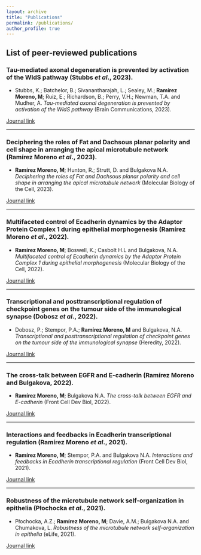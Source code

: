 ```yaml
---
layout: archive
title: "Publications"
permalink: /publications/
author_profile: true
---
```


## List of peer-reviewed publications

### Tau-mediated axonal degeneration is prevented by activation of the WldS pathway (Stubbs *et al*., 2023).


- Stubbs, K.; Batchelor, B.; Sivanantharajah, L.; Sealey, M.; **Ramírez Moreno, M**; Ruiz, E.; Richardson, B.; Perry, V.H.; Newman, T.A. and Mudher, A. *Tau-mediated axonal degeneration is prevented by activation of the WldS pathway* (Brain Communications, 2023).

[Journal link](https://academic.oup.com/braincomms/advance-article/doi/10.1093/braincomms/fcad052/7073760)

---

### Deciphering the roles of Fat and Dachsous planar polarity and cell shape in arranging the apical microtubule network (Ramírez Moreno *et al*., 2023).

- **Ramírez Moreno, M**; Hunton, R.; Strutt, D. and Bulgakova N.A. *Deciphering the roles of Fat and Dachsous planar polarity and cell shape in arranging the apical microtubule network* (Molecular Biology of the Cell, 2023).

[Journal link](https://www.molbiolcell.org/doi/10.1091/mbc.E22-09-0442?url_ver=Z39.88-2003&rfr_id=ori:rid:crossref.org&rfr_dat=cr_pub%20%200pubmed)

---

### Multifaceted control of Ecadherin dynamics by the Adaptor Protein Complex 1 during epithelial morphogenesis (Ramírez Moreno *et al*., 2022).

- **Ramírez Moreno, M**; Boswell, K.; Casbolt H.L and Bulgakova, N.A. *Multifaceted control of Ecadherin dynamics by the Adaptor Protein Complex 1 during epithelial morphogenesis* (Molecular Biology of the Cell, 2022).

[Journal link](https://www.molbiolcell.org/doi/10.1091/mbc.E21-12-0598?url_ver=Z39.88-2003&rfr_id=ori:rid:crossref.org&rfr_dat=cr_pub%20%200pubmed)

---

### Transcriptional and posttranscriptional regulation of checkpoint genes on the tumour side of the immunological synapse (Dobosz *et al*., 2022).

- Dobosz, P.; Stempor, P.A.; **Ramírez Moreno, M** and Bulgakova, N.A. *Transcriptional and posttranscriptional regulation of checkpoint genes on the tumour side of the immunological synapse* (Heredity, 2022).

[Journal link](https://www.nature.com/articles/s41437-022-00533-1)

---

### The cross-talk between EGFR and E-cadherin (Ramírez Moreno and Bulgakova, 2022).

- **Ramírez Moreno, M**; Bulgakova N.A. *The cross-talk between EGFR and E-cadherin* (Front Cell Dev Biol, 2022).

[Journal link](https://www.frontiersin.org/articles/10.3389/fcell.2021.828673/full)

---
### Interactions and feedbacks in Ecadherin transcriptional regulation (Ramírez Moreno *et al*., 2021).

- **Ramírez Moreno, M**; Stempor, P.A. and Bulgakova N.A. *Interactions and feedbacks in Ecadherin transcriptional regulation* (Front Cell Dev Biol, 2021).

[Journal link](https://www.frontiersin.org/articles/10.3389/fcell.2021.701175/full)

---

### Robustness of the microtubule network self-organization in epithelia (Płochocka *et al*., 2021).

- Płochocka, A.Z.; **Ramírez Moreno, M**; Davie, A.M.; Bulgakova N.A. and Chumakova, L. *Robustness of the microtubule network self-organization in epithelia* (eLife, 2021).

[Journal link](https://elifesciences.org/articles/59529)



